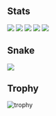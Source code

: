 ## Stats
 ![](http://github-profile-summary-cards.vercel.app/api/cards/profile-details?username=hochu-shunsuke&theme=dark)
 ![](http://github-profile-summary-cards.vercel.app/api/cards/repos-per-language?username=hochu-shunsuke&theme=dark)
 ![](http://github-profile-summary-cards.vercel.app/api/cards/most-commit-language?username=hochu-shunsuke&theme=dark)
 ![](http://github-profile-summary-cards.vercel.app/api/cards/stats?username=hochu-shunsuke&theme=dark)
 ![](http://github-profile-summary-cards.vercel.app/api/cards/productive-time?username=hochu-shunsuke&theme=dark&utcOffset=9)

## Snake
![](https://raw.githubusercontent.com/hochu-shunsuke/hochu-shunsuke/output/github-contribution-grid-snake.svg)

## Trophy
![trophy](https://github-profile-trophy.vercel.app/?username=hochu-shunsuke&theme=default)
